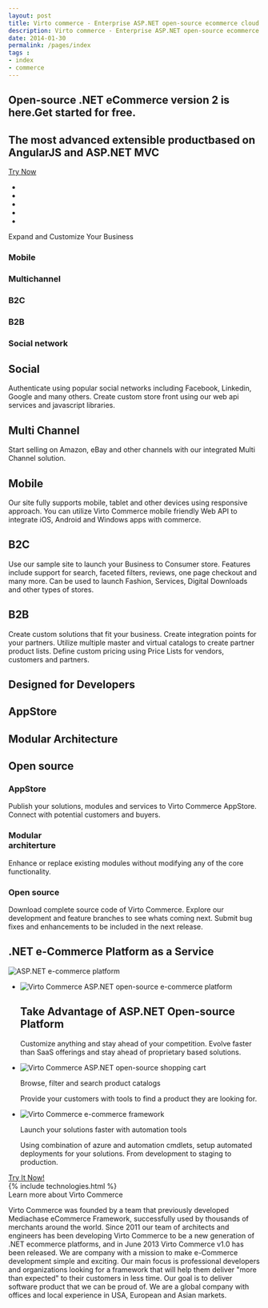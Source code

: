 ```yaml
---
layout: post
title: Virto commerce - Enterprise ASP.NET open-source ecommerce cloud platform
description: Virto commerce - Enterprise ASP.NET open-source ecommerce cloud platform
date: 2014-01-30
permalink: /pages/index
tags : 
- index
- commerce
---
```

<article role="main" class="main">
	<!-- Enterprise -->
	<div class="main-enterprise">
		<div class="presentation responsive">
			<div class="presentation-info">
				<h1 class="presentation-title">Open-source .NET eCommerce version 2 is here.<span></span>Get started for free.</h1>
				<h2 class="presentation_sub-title">The most advanced extensible product<span></span>based on AngularJS and ASP.NET MVC</h2>
				<div class="presentation-buttons">
					<a class="button fill" href="#" id="href_1">Try Now</a>
				</div>
			</div>
		</div>
		<div class="costumers">
			<div class="responsive">
				<ul class="list __inline">
					<li class="list-item helvetia"></li>
					<li class="list-item kitmall"></li>
					<li class="list-item kalla"></li>
					<li class="list-item caromba"></li>
					<li class="list-item markus"></li>
				</ul>
			</div>
		</div>
	</div>
	<!-- Your customers -->
	<div class="your-costumers">
		<div class="responsive">
			<p class="head-title">Expand and Customize Your Business</p>
			<div class="planet pc">
				<div class="satelite mobile">
					<a class="ico"></a>
					<h3>Mobile</h3>
				</div>
				<div class="satelite marketplace">
					<a class="ico"></a>
					<h3>Multichannel</h3>
				</div>
				<div class="satelite pc">
					<a class="ico"></a>
					<h3>B2C</h3>
				</div>
				<div class="satelite b2b">
					<a class="ico"></a>
					<h3>B2B</h3>
				</div>
				<div class="satelite social">
					<a class="ico"></a>
					<h3>Social network</h3>
				</div>
				<div class="planet-info">
					<div class="ico"></div>
					<div class="planet-content social">
						<h2 class="name">Social</h2>
						<p>Authenticate using popular social networks including Facebook, Linkedin, Google and many others. Create custom store front using our web api services and javascript libraries.</p>
					</div>
					<div class="planet-content marketplace">
						<h2 class="name">Multi Channel</h2>
						<p>Start selling on Amazon, eBay and other channels with our integrated Multi Channel solution.</p>
					</div>
					<div class="planet-content mobile">
						<h2 class="name">Mobile</h2>
						<p>Our site fully supports mobile, tablet and other devices using responsive approach. You can utilize Virto Commerce mobile friendly Web API to integrate iOS, Android and Windows apps with commerce.</p>
					</div>
					<div class="planet-content pc opened">
						<h2 class="name">B2C</h2>
						<p>Use our sample site to launch your Business to Consumer store. Features include support for search, faceted filters, reviews, one page checkout and many more. Can be used to launch Fashion, Services, Digital Downloads and other types of stores.</p>
					</div>
					<div class="planet-content b2b">
						<h2 class="name">B2B</h2>
						<p>Create custom solutions that fit your business. Create integration points for your partners. Utilize multiple master and virtual catalogs to create partner product lists. Define custom pricing using Price Lists for vendors, customers and partners.</p>
					</div>
				</div>
			</div>
		</div>
	</div>
	<!-- Join -->
	<div class="join">
		<div class="responsive">
			<h1 class="head-title">Designed for Developers</h1>
			<div class="join-info">
				<h2 class="joiner pro">AppStore</h2>
				<h2 class="joiner flex">Modular Architecture</h2>
				<h2 class="joiner code">Open source</h2>
			</div>
			<div class="join-dialog">
				<div class="join-content pro opened">
					<h3 class="name">AppStore</h3>
					<p>Publish your solutions, modules and services to Virto Commerce AppStore. Connect with potential customers and buyers.</p>
				</div>
				<div class="join-content flex">
					<h3 class="name">Modular <br>architerture</h3>
					<p>Enhance or replace existing modules without modifying any of the core functionality. </p>
				</div>
				<div class="join-content code">
					<h3 class="name">Open source</h3>
					<p>Download complete source code of Virto Commerce. Explore our development and feature branches to see whats coming next. Submit bug fixes and enhancements to be included in the next release.</p>
				</div>
			</div>
		</div>
	</div>
	<!-- E-commerce Platform -->
	<div class="ecommerce-platform">
		<div class="responsive">
			<h2>.NET e-Commerce Platform as a Service</h2>
			<img alt="ASP.NET e-commerce platform" src="/Content/images/schema.png" class="schema">
		</div>
	</div>
	<!-- Advantages -->
	<div class="advantages __responsive">
		<ul class="list">
			<li class="list-item">
				<img alt="Virto Commerce ASP.NET open-source e-commerce platform" src="/Content/images/advantages/1.jpg">
				<h2 class="title">Take Advantage of ASP.NET Open-source Platform</h2>
				<p>
					Customize anything and stay ahead of your competition. Evolve 
					faster than SaaS offerings and stay ahead of proprietary based solutions.
				</p>
			</li>
			<li class="list-item">
				<img alt="Virto Commerce ASP.NET open-source shopping cart" src="/Content/images/advantages/2.jpg">
				<p class="title">Browse, filter and search product catalogs</p>
				<p>
					Provide your customers with tools to find a product 
					they are looking for.
				</p>
			</li>
			<li class="list-item">
				<img alt="Virto Commerce e-commerce framework" src="/Content/images/advantages/3.jpg">
				<p class="title">Launch your solutions faster with automation tools</p>
				<p>
					Using combination of azure and automation cmdlets, setup 
					automated deployments for your solutions. From development to 
					staging to production.
				</p>
			</li>
		</ul>
	</div>
	<!-- Try it now -->
	<div class="try-it">
		<a class="button fill" href="#" id="href_2">Try It Now!</a>
	</div>
	{% include technologies.html %}
	<!-- About Virtocommerce -->
	<div class="about-vc __responsive">
		<a class="link learn-link">Learn more about Virto Commerce</a>
		<div class="about">
			<p>
				Virto Commerce was founded by a team that previously developed Mediachase eCommerce Framework, successfully used by thousands of merchants around the world. Since 2011 our team of architects and engineers has been developing Virto Commerce to be a new generation of .NET ecommerce platforms, and in June 2013 Virto Commerce v1.0 has been released.
				We are company with a mission to make e-Commerce development simple and exciting.
				Our main focus is professional developers and organizations looking for a framework that will help them deliver "more than expected" to their customers in less time. Our goal is to deliver software product that we can be proud of.
				We are a global company with offices and local experience in USA, European and Asian markets.
			</p>
		</div>
	</div>
</article>
